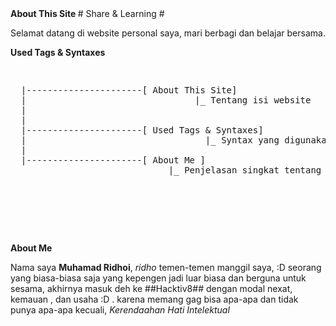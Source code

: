 <html>
<body>
<strong> About This Site </strong>
# Share & Learning #
<p>Selamat datang di website personal saya, mari berbagi dan belajar bersama. </p>

<strong> Used Tags & Syntaxes </strong>
<pre>
<html
<body>
<pre>
  |----------------------[ About This Site]
  |                                |_ Tentang isi website
  |
  |
  |----------------------[ Used Tags & Syntaxes]
  |                                  |_ Syntax yang digunakan
  |
  |----------------------[ About Me ]
                              |_ Penjelasan singkat tentang diri
 </pre>
 </body>
 </html>
</pre>
<strong> About Me </strong>
<p> Nama saya <strong>Muhamad Ridhoi</strong>, <i>ridho</i> temen-temen manggil saya, :D
seorang yang biasa-biasa saja yang kepengen jadi luar biasa dan berguna untuk sesama, akhirnya masuk deh ke ##Hacktiv8## dengan modal nexat, kemauan , dan usaha :D . karena memang gag bisa apa-apa dan tidak punya apa-apa kecuali, <i>Kerendaahan Hati Intelektual</i> </p>
</body>
</html>
